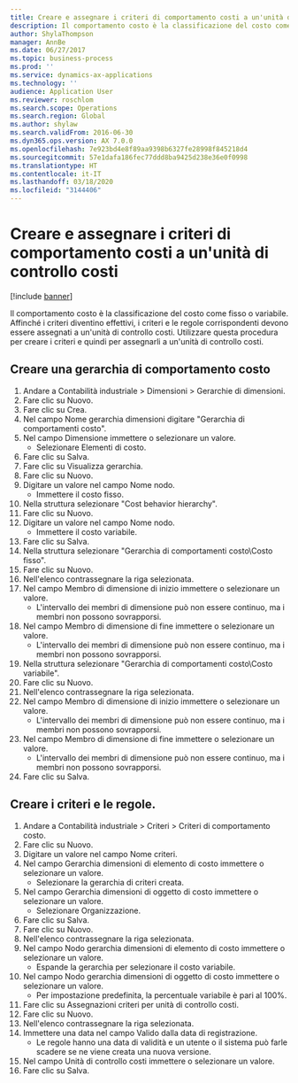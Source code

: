 ```yaml
---
title: Creare e assegnare i criteri di comportamento costi a un'unità di controllo costi
description: Il comportamento costo è la classificazione del costo come fisso o variabile.
author: ShylaThompson
manager: AnnBe
ms.date: 06/27/2017
ms.topic: business-process
ms.prod: ''
ms.service: dynamics-ax-applications
ms.technology: ''
audience: Application User
ms.reviewer: roschlom
ms.search.scope: Operations
ms.search.region: Global
ms.author: shylaw
ms.search.validFrom: 2016-06-30
ms.dyn365.ops.version: AX 7.0.0
ms.openlocfilehash: 7e923bd4e8f89aa9398b6327fe28998f845218d4
ms.sourcegitcommit: 57e1dafa186fec77ddd8ba9425d238e36e0f0998
ms.translationtype: HT
ms.contentlocale: it-IT
ms.lasthandoff: 03/18/2020
ms.locfileid: "3144406"
---
```

# <a name="create-and-assign-a-cost-behavior-policy-to-a-cost-control-unit"></a>Creare e assegnare i criteri di comportamento costi a un'unità di controllo costi

[!include [banner](../../includes/banner.md)]

Il comportamento costo è la classificazione del costo come fisso o variabile. Affinché i criteri diventino effettivi, i criteri e le regole corrispondenti devono essere assegnati a un'unità di controllo costi. Utilizzare questa procedura per creare i criteri e quindi per assegnarli a un'unità di controllo costi.


## <a name="create-a-cost-behavior-hierarchy"></a>Creare una gerarchia di comportamento costo
1. Andare a Contabilità industriale > Dimensioni > Gerarchie di dimensioni.
2. Fare clic su Nuovo.
3. Fare clic su Crea.
4. Nel campo Nome gerarchia dimensioni digitare "Gerarchia di comportamenti costo".
5. Nel campo Dimensione immettere o selezionare un valore.
    * Selezionare Elementi di costo.  
6. Fare clic su Salva.
7. Fare clic su Visualizza gerarchia.
8. Fare clic su Nuovo.
9. Digitare un valore nel campo Nome nodo.
    * Immettere il costo fisso.  
10. Nella struttura selezionare "Cost behavior hierarchy".
11. Fare clic su Nuovo.
12. Digitare un valore nel campo Nome nodo.
    * Immettere il costo variabile.  
13. Fare clic su Salva.
14. Nella struttura selezionare "Gerarchia di comportamenti costo\Costo fisso".
15. Fare clic su Nuovo.
16. Nell'elenco contrassegnare la riga selezionata.
17. Nel campo Membro di dimensione di inizio immettere o selezionare un valore.
    * L'intervallo dei membri di dimensione può non essere continuo, ma i membri non possono sovrapporsi.  
18. Nel campo Membro di dimensione di fine immettere o selezionare un valore.
    * L'intervallo dei membri di dimensione può non essere continuo, ma i membri non possono sovrapporsi.  
19. Nella struttura selezionare "Gerarchia di comportamenti costo\Costo variabile".
20. Fare clic su Nuovo.
21. Nell'elenco contrassegnare la riga selezionata.
22. Nel campo Membro di dimensione di inizio immettere o selezionare un valore.
    * L'intervallo dei membri di dimensione può non essere continuo, ma i membri non possono sovrapporsi.  
23. Nel campo Membro di dimensione di fine immettere o selezionare un valore.
    * L'intervallo dei membri di dimensione può non essere continuo, ma i membri non possono sovrapporsi.  
24. Fare clic su Salva.

## <a name="create-the-policy-and-rules"></a>Creare i criteri e le regole.
1. Andare a Contabilità industriale > Criteri > Criteri di comportamento costo.
2. Fare clic su Nuovo.
3. Digitare un valore nel campo Nome criteri.
4. Nel campo Gerarchia dimensioni di elemento di costo immettere o selezionare un valore.
    * Selezionare la gerarchia di criteri creata.  
5. Nel campo Gerarchia dimensioni di oggetto di costo immettere o selezionare un valore.
    * Selezionare Organizzazione.  
6. Fare clic su Salva.
7. Fare clic su Nuovo.
8. Nell'elenco contrassegnare la riga selezionata.
9. Nel campo Nodo gerarchia dimensioni di elemento di costo immettere o selezionare un valore.
    * Espande la gerarchia per selezionare il costo variabile.  
10. Nel campo Nodo gerarchia dimensioni di oggetto di costo immettere o selezionare un valore.
    * Per impostazione predefinita, la percentuale variabile è pari al 100%.  
11. Fare clic su Assegnazioni criteri per unità di controllo costi.
12. Fare clic su Nuovo.
13. Nell'elenco contrassegnare la riga selezionata.
14. Immettere una data nel campo Valido dalla data di registrazione.
    * Le regole hanno una data di validità e un utente o il sistema può farle scadere se ne viene creata una nuova versione.  
15. Nel campo Unità di controllo costi immettere o selezionare un valore.
16. Fare clic su Salva.

